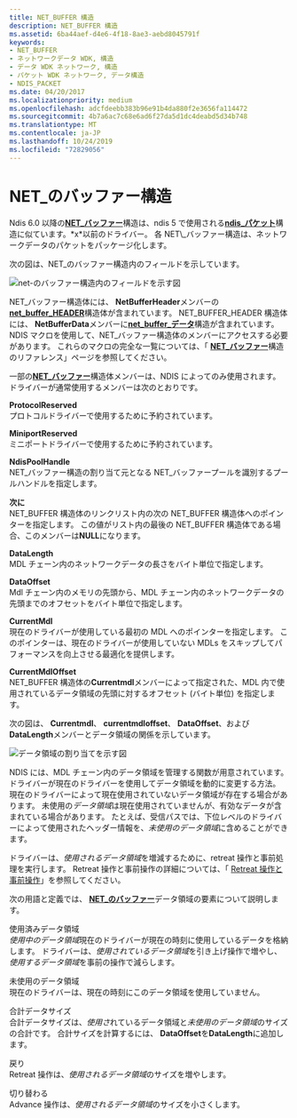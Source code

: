 ```yaml
---
title: NET_BUFFER 構造
description: NET_BUFFER 構造
ms.assetid: 6ba44aef-d4e6-4f18-8ae3-aebd8045791f
keywords:
- NET_BUFFER
- ネットワークデータ WDK, 構造
- データ WDK ネットワーク, 構造
- パケット WDK ネットワーク, データ構造
- NDIS_PACKET
ms.date: 04/20/2017
ms.localizationpriority: medium
ms.openlocfilehash: adcfdeebb383b96e91b4da880f2e3656fa114472
ms.sourcegitcommit: 4b7a6ac7c68e6ad6f27da5d1dc4deabd5d34b748
ms.translationtype: MT
ms.contentlocale: ja-JP
ms.lasthandoff: 10/24/2019
ms.locfileid: "72829056"
---
```

# <a name="net_buffer-structure"></a>NET\_のバッファー構造





Ndis 6.0 以降の[**NET\_バッファー**](https://docs.microsoft.com/windows-hardware/drivers/ddi/ndis/ns-ndis-_net_buffer)構造は、ndis 5 で使用される[**ndis\_パケット**](https://docs.microsoft.com/previous-versions/windows/hardware/network/ff557086(v=vs.85))構造に似ています。*x*以前のドライバー。 各 NET\_バッファー構造は、ネットワークデータのパケットをパッケージ化します。

次の図は、NET\_のバッファー構造内のフィールドを示しています。

![net\-のバッファー構造内のフィールドを示す図](images/netbuffer.png)

NET\_バッファー構造体には、 **NetBufferHeader**メンバーの[**net\_buffer\_HEADER**](https://docs.microsoft.com/windows-hardware/drivers/ddi/ndis/ns-ndis-_net_buffer_header)構造体が含まれています。 NET\_BUFFER\_HEADER 構造体には、 **NetBufferData**メンバーに[**net\_buffer\_データ**](https://docs.microsoft.com/windows-hardware/drivers/ddi/ndis/ns-ndis-_net_buffer_data)構造が含まれています。 NDIS マクロを使用して、NET\_バッファー構造体のメンバーにアクセスする必要があります。 これらのマクロの完全な一覧については、「 [**NET\_バッファー**](https://docs.microsoft.com/windows-hardware/drivers/ddi/ndis/ns-ndis-_net_buffer)構造のリファレンス」ページを参照してください。

一部の[**NET\_バッファー**](https://docs.microsoft.com/windows-hardware/drivers/ddi/ndis/ns-ndis-_net_buffer)構造体メンバーは、NDIS によってのみ使用されます。 ドライバーが通常使用するメンバーは次のとおりです。

<a href="" id="protocolreserved"></a>**ProtocolReserved**  
プロトコルドライバーで使用するために予約されています。

<a href="" id="miniportreserved"></a>**MiniportReserved**  
ミニポートドライバーで使用するために予約されています。

<a href="" id="ndispoolhandle"></a>**NdisPoolHandle**  
NET\_バッファー構造の割り当て元となる NET\_バッファープールを識別するプールハンドルを指定します。

<a href="" id="next"></a>**次に**  
NET\_BUFFER 構造体のリンクリスト内の次の NET\_BUFFER 構造体へのポインターを指定します。 この値がリスト内の最後の NET\_BUFFER 構造体である場合、このメンバーは**NULL**になります。

<a href="" id="datalength"></a>**DataLength**  
MDL チェーン内のネットワークデータの長さをバイト単位で指定します。

<a href="" id="dataoffset"></a>**DataOffset**  
Mdl チェーン内のメモリの先頭から、MDL チェーン内のネットワークデータの先頭までのオフセットをバイト単位で指定します。

<a href="" id="currentmdl"></a>**CurrentMdl**  
現在のドライバーが使用している最初の MDL へのポインターを指定します。 このポインターは、現在のドライバーが使用していない MDLs をスキップしてパフォーマンスを向上させる最適化を提供します。

<a href="" id="currentmdloffset"></a>**CurrentMdlOffset**  
NET\_BUFFER 構造体の**Currentmdl**メンバーによって指定された、MDL 内で使用されているデータ領域の先頭に対するオフセット (バイト単位) を指定します。

次の図は、 **Currentmdl**、 **currentmdloffset**、 **DataOffset**、および**DataLength**メンバーとデータ領域の関係を示しています。

![データ領域の割り当てを示す図](images/netbufferdata-wmdl.png)

NDIS には、MDL チェーン内のデータ領域を管理する関数が用意されています。 ドライバーが現在のドライバーを使用してデータ領域を動的に変更する方法。 現在のドライバーによって現在使用されていないデータ領域が存在する場合があります。 未使用の*データ領域*は現在使用されていませんが、有効なデータが含まれている場合があります。 たとえば、受信パスでは、下位レベルのドライバーによって使用されたヘッダー情報を、*未使用のデータ領域*に含めることができます。

ドライバーは、*使用されるデータ領域*を増減するために、retreat 操作と事前処理を実行します。 Retreat 操作と事前操作の詳細については、「 [Retreat 操作と事前操作](retreat-and-advance-operations.md)」を参照してください。

次の用語と定義では、 [**NET\_のバッファー**](https://docs.microsoft.com/windows-hardware/drivers/ddi/ndis/ns-ndis-_net_buffer)データ領域の要素について説明します。

<a href="" id="used-data-space"></a>使用済みデータ領域  
*使用中のデータ領域*現在のドライバーが現在の時刻に使用しているデータを格納します。 ドライバーは、*使用されているデータ領域*を引き上げ操作で増やし、*使用するデータ領域*を事前の操作で減らします。

<a href="" id="unused-data-space"></a>未使用のデータ領域  
現在のドライバーは、現在の時刻にこのデータ領域を使用していません。

<a href="" id="total-data-size"></a>合計データサイズ  
合計データサイズは、*使用さ*れているデータ領域と*未使用のデータ領域*のサイズの合計です。 合計サイズを計算するには、 **DataOffset**を**DataLength**に追加します。

<a href="" id="retreat"></a>戻り  
Retreat 操作は、*使用されるデータ領域*のサイズを増やします。

<a href="" id="advance"></a>切り替わる  
Advance 操作は、*使用されるデータ領域*のサイズを小さくします。

 

 





